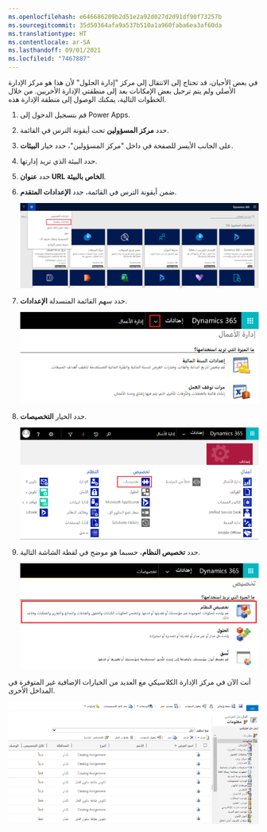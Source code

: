 ```yaml
---
ms.openlocfilehash: e646686209b2d51e2a92d027d2d91df90f73257b
ms.sourcegitcommit: 35d50364afa9a537b510a1a960faba6ea3af60da
ms.translationtype: HT
ms.contentlocale: ar-SA
ms.lasthandoff: 09/01/2021
ms.locfileid: "7467887"
---
```

في بعض الأحيان، قد تحتاج إلى الانتقال إلى مركز "إدارة الحلول" لأن هذا هو مركز الإدارة الأصلي ولم يتم ترحيل بعض الإمكانات بعد إلى منطقتي الإدارة الأخريين. من خلال الخطوات التالية، يمكنك الوصول إلى منطقة الإدارة هذه.

1.  قم بتسجيل الدخول إلى Power Apps.

1.  حدد **مركز المسؤولين** تحت أيقونة الترس في القائمة.

1.  على الجانب الأيسر للصفحة في داخل "مركز المسؤولين"، حدد خيار **البيئات**.

1.  حدد البيئة الذي تريد إدارتها.

1.  حدد **عنوان URL الخاص بالبيئة**.

1.  ضمن أيقونة الترس في القائمة، حدد **الإعدادات المتقدم**.

    ![Dynamics 365 مع تحديد أيقونة "الإعدادات" وتمييز الخيار "الإعدادات المتقدمة".](../media/Module-2-Unit-4-Image-3.png)

1.  حدد سهم القائمة المنسدلة **الإعدادات**.

    ![صفحة "الإعدادات" مع تمييز سهم القائمة المنسدلة.](../media/Module-2-Unit-4-Image-4.png)

1.  حدد الخيار **التخصيصات**.

    ![صفحة "الإعدادات" مع تمييز "التخصيصات" ضمن عمود "التخصيص".](../media/Module-2-Unit-4-Image-5.png)

1. حدد **تخصيص النظام**، حسبما هو موضح في لقطة الشاشة التالية.

    ![صفحة "التخصيص" مع تمييز ميزة "تخصيص النظام".](../media/Module-2-Unit-4-Image-6.png)

أنت الآن في مركز الإدارة الكلاسيكي مع العديد من الخيارات الإضافية غير المتوفرة في المداخل الأخرى.

![يعرض مركز الإدارة الكلاسيكي استعراضًا للشجرة للمكونات في الحل الافتراضي.](../media/Module-2-Unit-4-Image-7.png)
